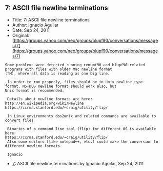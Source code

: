 ## 7: ASCII file newline terminations

- Title: 7: ASCII file newline terminations
- Author: Ignacio Aguilar
- Date: Sep 24, 2011
- Original: [https://groups.yahoo.com/neo/groups/blupf90/conversations/messages/7](https://groups.yahoo.com/neo/groups/blupf90/conversations/messages/7)

```
Some problems were detected running renumf90 and blupf90 related programs with files with older Mac newline format
(^M), where all data is reading as one big line. 

 In order to run properly, files should be in Unix newline type format. MS-DOS newline format should work also, but
Unix format is recommended. 

 Details about newline formats are here: 
http://en.wikipedia.org/wiki/Newline
https://ccrma.stanford.edu/~craig/utility/flip/

 In Linux environments dos2unix and related commands are available to convert files

 Binaries of a command line tool (flip) for different OS is available here:
https://ccrma.stanford.edu/~craig/utility/flip/
 Also some editors (like notepad++, etc.) could make the conversion to different newline formats. 

 Ignacio
```

- [7](0007.md): ASCII file newline terminations by Ignacio Aguilar, Sep 24, 2011
